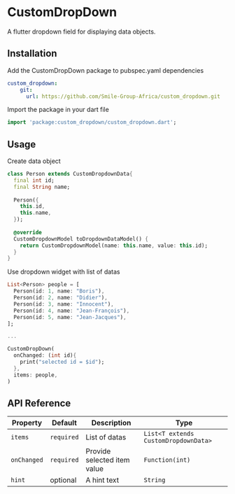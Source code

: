 
# CustomDropDown
  
A flutter dropdown field for displaying data objects.  
  
## Installation
  
Add the CustomDropDown package to pubspec.yaml dependencies
```yaml
custom_dropdown:
    git:
      url: https://github.com/Smile-Group-Africa/custom_dropdown.git
```

Import the package in your dart file
```dart
import 'package:custom_dropdown/custom_dropdown.dart';
```

## Usage

Create data object

```dart
class Person extends CustomDropdownData{  
  final int id;  
  final String name;  
  
  Person({  
    this.id,  
    this.name,  
  });  
  
  @override  
  CustomDropdownModel toDropdownDataModel() {  
    return CustomDropdownModel(name: this.name, value: this.id);  
  }  
}
```

Use dropdown widget with list of datas

```dart
List<Person> people = [  
  Person(id: 1, name: "Boris"),  
  Person(id: 2, name: "Didier"),  
  Person(id: 3, name: "Innocent"),  
  Person(id: 4, name: "Jean-François"),  
  Person(id: 5, name: "Jean-Jacques"),  
];

...

CustomDropDown(  
  onChanged: (int id){  
    print("selected id = $id");  
  },  
  items: people,  
)
```

## API Reference

| Property | Default | Description | Type |
|---|---|---|---|
|`items`|`required`|List of datas|`List<T extends CustomDropdownData>`
|`onChanged`|`required`|Provide selected item value|`Function(int)`
|`hint`|optional|A hint text|`String`
